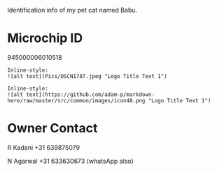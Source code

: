 Identification info of my pet cat named Babu.

# Microchip ID

945000006010518



```
Inline-style: 
![alt text](Pics/DSCN1787.jpeg "Logo Title Text 1")
```



```
Inline-style: 
![alt text](https://github.com/adam-p/markdown-here/raw/master/src/common/images/icon48.png "Logo Title Text 1")
```

# Owner Contact

R Kadani
+31 639875079

N Agarwal
+31 633630673 (whatsApp also)

